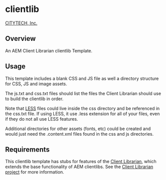 clientlib
=========

[CITYTECH, Inc.](http://www.citytechinc.com/)

Overview
-------

An AEM Client Librarian clientlib Template.

Usage
-----

This template includes a blank CSS and JS file as well a directory structure for CSS, JS and image assets.

The js.txt and css.txt files should list the files the Client Librarian should use to build the clientlib in order.

Note that [LESS](http://lesscss.org/) files could live inside the css directory and be referenced in the css.txt file. If using LESS, it use .less extension for all of your files, even if they do not all use LESS features.

Additional directories for other assets (fonts, etc) could be created and would just need the .content.xml files found in the css and js directories.

Requirements
------------

This clientlib template has stubs for features of the [Client Librarian](https://github.com/Citytechinc/client-librarian), which extends the base functionality of AEM clientlibs. See the [Client Librarian project](https://github.com/Citytechinc/client-librarian) for more information.
